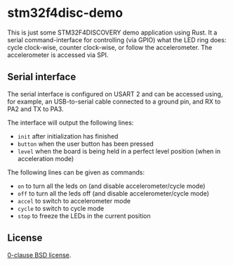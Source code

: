 stm32f4disc-demo
================

This is just some STM32F4DISCOVERY demo application using Rust.
It a serial command-interface for controlling (via GPIO) what the LED
ring does: cycle clock-wise, counter clock-wise, or follow the accelerometer.
The accelerometer is accessed via SPI.

Serial interface
----------------

The serial interface is configured on USART 2 and can be accessed using, for
example, an USB-to-serial cable connected to a ground pin, and RX to PA2 and TX
to PA3.

The interface will output the following lines:

* `init` after initialization has finished
* `button` when the user button has been pressed
* `level` when the board is being held in a perfect level position (when in
   acceleration mode)
   
The following lines can be given as commands:

* `on` to turn all the leds on (and disable accelerometer/cycle mode)
* `off` to turn all the leds off (and disable accelerometer/cycle mode)
* `accel` to switch to accelerometer mode
* `cycle` to switch to cycle mode
* `stop` to freeze the LEDs in the current position

License
-------

[0-clause BSD license](LICENSE.md).
